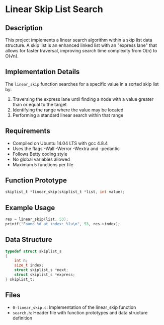 # Linear Skip List Search

## Description
This project implements a linear search algorithm within a skip list data structure. A skip list is an enhanced linked list with an "express lane" that allows for faster traversal, improving search time complexity from O(n) to O(√n).

## Implementation Details
The `linear_skip` function searches for a specific value in a sorted skip list by:
1. Traversing the express lane until finding a node with a value greater than or equal to the target
2. Identifying the range where the value may be located
3. Performing a standard linear search within that range

## Requirements
- Compiled on Ubuntu 14.04 LTS with gcc 4.8.4
- Uses the flags -Wall -Werror -Wextra and -pedantic
- Follows Betty coding style
- No global variables allowed
- Maximum 5 functions per file

## Function Prototype
```c
skiplist_t *linear_skip(skiplist_t *list, int value);
```

## Example Usage
```c
res = linear_skip(list, 53);
printf("Found %d at index: %lu\n", 53, res->index);
```

## Data Structure
```c
typedef struct skiplist_s
{
    int n;
    size_t index;
    struct skiplist_s *next;
    struct skiplist_s *express;
} skiplist_t;
```

## Files
- `0-linear_skip.c`: Implementation of the linear_skip function
- `search.h`: Header file with function prototypes and data structure definition